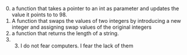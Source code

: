 0. a function that takes a pointer to an int as parameter and updates the value it points to to 98.
1. A function that swaps the values of two integers by introducing a new integer and assigning swap values of the original integers
2. a function that returns the length of a string.
3. 3. I do not fear computers. I fear the lack of them
